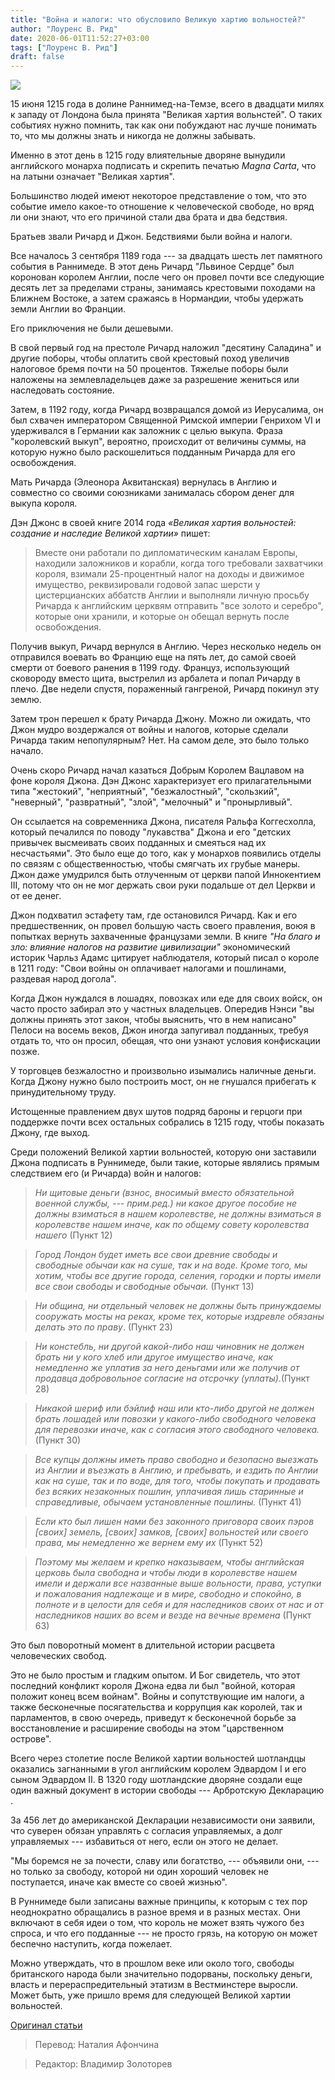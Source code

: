 ```yaml
---
title: "Война и налоги: что обусловило Великую хартию вольностей?"
author: "Лоуренс В. Рид"
date: 2020-06-01T11:52:27+03:00
tags: ["Лоуренс В. Рид"]
draft: false
---
```



![](https://fee.org/media/8376/20150608_1shutterstock237233494.jpg?anchor=center&mode=crop&width=1920&rnd=131303473050000000)

15 июня 1215 года в долине Раннимед-на-Темзе, всего в двадцати милях к западу от Лондона была принята "Великая хартия вольнстей". О таких событиях нужно помнить, так как они побуждают нас лучше понимать то, что мы должны знать и никогда не должны забывать.

Именно в этот день в 1215 году влиятельные дворяне вынудили английского монарха подписать и скрепить печатью _Magna Carta_, что на латыни означает "Великая хартия".

Большинство людей имеют некоторое представление о том, что это событие имело какое-то отношение к человеческой свободе, но вряд ли они знают, что его причиной стали два брата и два бедствия.

Братьев звали Ричард и Джон. Бедствиями были война и налоги.

Все началось 3 сентября 1189 года --- за двадцать шесть лет памятного события в Раннимеде. В этот день Ричард "Львиное Сердце" был коронован королем Англии, после чего он провел почти все следующие десять лет за пределами страны, занимаясь крестовыми походами на Ближнем Востоке, а затем сражаясь в Нормандии, чтобы удержать земли Англии во Франции.

Его приключения не были дешевыми.

В свой первый год на престоле Ричард наложил "десятину Саладина" и другие поборы, чтобы оплатить свой крестовый поход увеличив налоговое бремя почти на 50 процентов. Тяжелые поборы были наложены на землевладельцев даже за разрешение жениться или наследовать состояние.

Затем, в 1192 году, когда Ричард возвращался домой из Иерусалима, он был схвачен императором Священной Римской империи Генрихом VI и удерживался в Германии как заложник с целью выкупа. Фраза "королевский выкуп", вероятно, происходит от величины суммы, на которую нужно было раскошелиться подданным Ричарда для его освобождения.

Мать Ричарда (Элеонора Аквитанская) вернулась в Англию и совместно со своими союзниками занималась сбором денег для выкупа короля.

Дэн Джонс в своей книге 2014 года _«Великая хартия вольностей: создание и наследие Великой хартии»_ пишет:

> Вместе они работали по дипломатическим каналам Европы, находили заложников и корабли, когда того требовали захватчики короля, взимали 25-процентный налог на доходы и движимое имущество, реквизировали годовой запас шерсти у цистерцианских аббатств Англии и выполняли личную просьбу Ричарда к английским церквям отправить "все золото и серебро", которые они хранили, и которые он обещал вернуть после освобождения.

Получив выкуп, Ричард вернулся в Англию. Через несколько недель он отправился воевать во Францию еще на пять лет, до самой своей смерти от боевого ранения в 1199 году. Француз, использующий сковороду вместо щита, выстрелил из арбалета и попал Ричарду в плечо. Две недели спустя, пораженный гангреной, Ричард покинул эту землю.

Затем трон перешел к брату Ричарда Джону. Можно ли ожидать, что Джон мудро воздержался от войны и налогов, которые сделали Ричарда таким непопулярным? Нет. На самом деле, это было только начало.

Очень скоро Ричард начал казаться Добрым Королем Вацлавом на фоне короля Джона. Дэн Джонс характеризует его прилагательными типа "жестокий", "неприятный", "безжалостный", "скользкий", "неверный", "развратный", "злой", "мелочный" и "пронырливый".

Он ссылается на современника Джона, писателя Ральфа Коггесхолла,  который печалился по поводу "лукавства" Джона и его "детских привычек высмеивать своих подданных и смеяться над их несчастьями". Это было еще до того, как у монархов появились отделы по связям с общественностью, чтобы смягчать их грубые манеры. Джон даже умудрился быть отлученным от церкви папой Иннокентием III, потому что он не мог держать свои руки подальше от дел Церкви и от ее денег.

Джон подхватил эстафету там, где остановился Ричард. Как и его предшественник, он провел большую часть своего правления, воюя в попытках вернуть захваченные французами земли. В книге _"На благо и зло: влияние налогов на развитие цивилизации"_ экономический историк Чарльз Адамс цитирует наблюдателя, который писал о короле в 1211 году: "Свои войны он оплачивает налогами и пошлинами, раздевая народ догола".

Когда Джон нуждался в лошадях, повозках или еде для своих войск, он часто просто забирал это у частных владельцев. Опередив Нэнси "вы должны принять этот закон, чтобы выяснить, что в нем написано" Пелоси на восемь веков, Джон иногда запугивал подданных, требуя отдать то, что он просил, обещая, что они узнают условия конфискации позже.

У торговцев безжалостно и произвольно изымались наличные деньги. Когда Джону нужно было построить мост, он не гнушался прибегать к принудительному труду.

Истощенные правлением двух шутов подряд бароны и герцоги при поддержке почти всех остальных собрались в 1215 году, чтобы показать Джону, где выход.

Среди положений Великой хартии вольностей, которую они заставили Джона подписать в Руннимеде, были такие, которые являлись прямым следствием его (и Ричарда) войн и налогов:

> _Ни щитовые деньги (взнос, вносимый вместо обязательной военной службы, --- прим.ред.) ни какое другое пособие не должны взиматься в нашем королевстве, не должны взиматься в королевстве нашем иначе, как по общему совету королевства нашего_ (Пункт 12)

> _Город Лондон будет иметь все свои древние свободы и свободные обычаи как на суше, так и на воде. Кроме того, мы хотим, чтобы все другие города, селения, городки и порты имели все свои свободы и свободные обычаи._ (Пункт 13)

> _Ни община, ни отдельный человек не должны быть принуждаемы сооружать мосты на реках, кроме тех, которые издревле обязаны делать это по праву_. (Пункт 23)

> _Ни констебль, ни другой какой-либо наш чиновник не должен брать ни у кого хлеб или другое имущество иначе, как немедленно же уплатив за него деньгами или же получив от продавца добровольное cогласие на отсрочку (уплаты)._(Пункт 28)

> _Никакой шериф или бэйлиф наш или кто-либо другой не должен брать лошадей или повозки у какого-либо свободного человека для перевозки иначе, как с согласия этого свободного человека._ (Пункт 30)

> *Все купцы должны иметь право свободно и безопасно выезжать из Англии и въезжать в Англию, и пребывать, и ездить по Англии как на суше, так и по воде, для того, чтобы покупать и продавать без всяких незаконных пошлин, уплачивая лишь старинные и справедливые, обычаем установленные пошлины.* (Пункт 41)

> _Если кто был лишен нами без законного приговора своих пэров [своих] земель, [своих] замков, [своих] вольностей или своего права, мы немедленно же вернем ему их_ (Пункт 52)

> _Поэтому мы желаем и крепко наказываем, чтобы английская церковь была свободна и чтобы люди в королевстве нашем имели и держали все названные выше вольности, права, уступки и пожалования надлежаще и в мире, свободно и спокойно, в полноте и в целости для себя и для наследников своих от нас и от наследников наших во всем и везде на вечные времена_ (Пункт 63)

Это был поворотный момент в длительной истории расцвета человеческих свобод.

Это не было простым и гладким опытом. И Бог свидетель, что этот последний конфликт короля Джона едва ли был "войной, которая положит конец всем войнам". Войны и сопутствующие им налоги, а также бесконечные посягательства и коррупция как королей, так и парламентов, в свою очередь, приведут к бесконечной борьбе за восстановление и расширение свободы на этом "царственном острове".

Всего через столетие после Великой хартии вольностей шотландцы оказались загнанными в угол английским королем Эдвардом I и его сыном Эдвардом II. В 1320 году шотландские дворяне создали еще один важный документ в истории свободы --- Арбротскую Декларацию .

За 456 лет до американской Декларации независимости они заявили, что суверен обязан управлять с согласия управляемых, а долг управляемых --- избавиться от него, если он этого не делает.

"Мы боремся не за почести, славу или богатство, --- объявили они, --- но только за свободу, которой ни один хороший человек не поступается, иначе как вместе со своей жизнью".

В Руннимеде были записаны важные принципы, к которым с тех пор неоднократно обращались в разное время и в разных местах. Они включают в себя идеи о том, что король не может взять чужого без спроса, и что его подданные --- не просто грязь, на которую он может беспечно наступить, когда пожелает.

Можно утверждать, что в прошлом веке или около того, свободы британского народа были значительно подорваны, поскольку деньги, власть и перераспредительный этатизм в Вестминстере выросли. Может быть, уже пришло время для следующей Великой хартии вольностей.

[Оригинал статьи](https://fee.org/articles/war-and-taxes-what-prompted-the-magna-carta/)

> Перевод: Наталия Афончина

> Редактор: Владимир Золоторев
